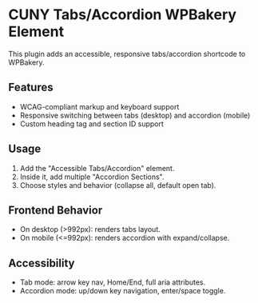 # CUNY Tabs/Accordion WPBakery Element

This plugin adds an accessible, responsive tabs/accordion shortcode to WPBakery.

## Features
- WCAG-compliant markup and keyboard support
- Responsive switching between tabs (desktop) and accordion (mobile)
- Custom heading tag and section ID support

## Usage
1. Add the "Accessible Tabs/Accordion" element.
2. Inside it, add multiple "Accordion Sections".
3. Choose styles and behavior (collapse all, default open tab).

## Frontend Behavior
- On desktop (>992px): renders tabs layout.
- On mobile (<=992px): renders accordion with expand/collapse.

## Accessibility
- Tab mode: arrow key nav, Home/End, full aria attributes.
- Accordion mode: up/down key navigation, enter/space toggle.
